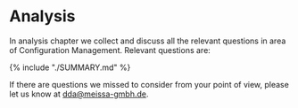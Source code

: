 # Analysis

In analysis chapter we collect and discuss all the relevant questions in area of Configuration Management. Relevant questions are:

{% include "./SUMMARY.md" %}

If there are questions we missed to consider from your point of view, please let us know at [dda@meissa-gmbh.de](mailto:dda@meissa-gmbh.de).

